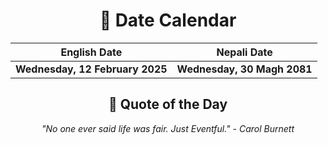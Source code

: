 <div align="center">

# 📅 Date Calendar

| English Date | Nepali Date |
|-------------|-------------|
| **Wednesday, 12 February 2025** | **Wednesday, 30 Magh 2081** |

## 🌟 Quote of the Day

*"No one ever said life was fair. Just Eventful." - Carol Burnett*

</div>
